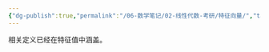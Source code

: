 ```yaml
---
{"dg-publish":true,"permalink":"/06-数学笔记/02-线性代数-考研/特征向量/","tags":["personal/blog","线性代数/特征值","概念"]}
---
```


相关定义已经在特征值中涵盖。
